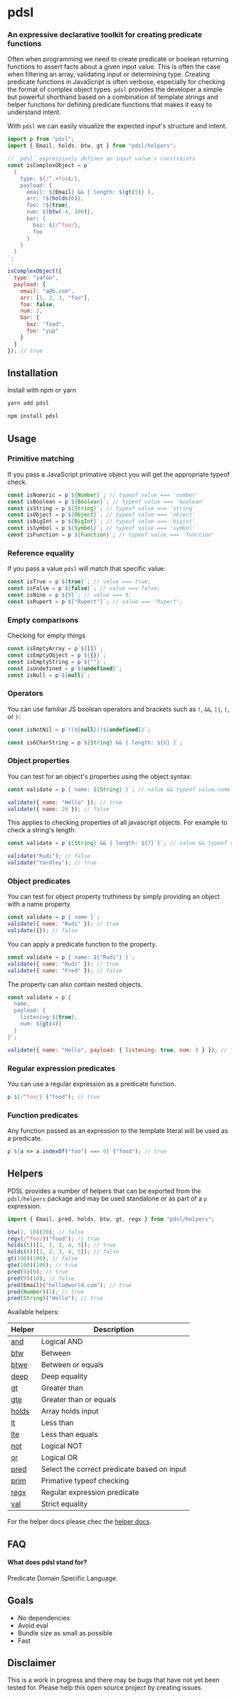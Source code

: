 # pdsl

### An expressive declarative toolkit for creating predicate functions

Often when programming we need to create predicate or boolean returning functions to assert facts about a given input value. This is often the case when filtering an array, validating input or determining type. Creating predicate functions in JavaScript is often verbose, especially for checking the format of complex object types. `pdsl` provides the developer a simple but powerful shorthand based on a combination of template strings and helper functions for defining predicate functions that makes it easy to understand intent.

With `pdsl` we can easily visualize the expected input's structure and intent.

```js
import p from "pdsl";
import { Email, holds, btw, gt } from "pdsl/helpers";

// `pdsl` expressively defines an input value's constraints
const isComplexObject = p`
  {
    type: ${/^.+foo$/},
    payload: {
      email: ${Email} && { length: ${gt(5)} },
      arr: !${holds(6)},
      foo: !${true},
      num: ${btw(-4, 100)},
      bar: {
        baz: ${/^foo/},
        foo
      }
    }
  }
`;

isComplexObject({
  type: "yafoo",
  payload: {
    email: "a@b.com",
    arr: [1, 2, 3, "foo"],
    foo: false,
    num: 2,
    bar: {
      baz: "food",
      foo: "yup"
    }
  }
}); // true
```

## Installation

Install with npm or yarn

```bash
yarn add pdsl
```

```bash
npm install pdsl
```

## Usage

### Primitive matching

If you pass a JavaScript primative object you will get the appropriate typeof check.

```js
const isNumeric = p`${Number}`; // typeof value === 'number'
const isBoolean = p`${Boolean}`; // typeof value === 'boolean'
const isString = p`${String}`; // typeof value === 'string'
const isObject = p`${Object}`; // typeof value === 'object'
const isBigInt = p`${BigInt}`; // typeof value === 'bigint'
const isSymbol = p`${Symbol}`; // typeof value === 'symbol'
const isFunction = p`${Function}`; // typeof value === 'function'
```

### Reference equality

If you pass a value `pdsl` will match that specific value:

```js
const isTrue = p`${true}`; // value === true;
const isFalse = p`${false}`; // value === false;
const isNine = p`${9}`; // value === 9;
const isRupert = p`${"Rupert"}`; // value === "Rupert";
```

### Empty comparisons

Checking for empty things

```js
const isEmptyArray = p`${[]}`;
const isEmptyObject = p`${{}}`;
const isEmptyString = p`${""}`;
const isUndefined = p`${undefined}`;
const isNull = p`${null}`;
```

### Operators

You can use familiar JS boolean operators and brackets such as `!`, `&&`, `||`, `(`, or `)`:

```js
const isNotNil = p`!(${null}||${undefined})`;
```

```js
const is6CharString = p`${String} && { length: ${6} }`;
```

### Object properties

You can test for an object's properties using the object syntax:

```js
const validate = p`{ name: ${String} }`; // value && typeof value.name === 'string';

validate({ name: "Hello" }); // true
validate({ name: 20 }); // false
```

This applies to checking properties of all javascript objects. For example to check a string's length:

```js
const validate = p`${String} && { length: ${7} }`; // value && typeof value.name === 'string' && value.name.length === 7;

validate("Rudi"); // false
validate("Yardley"); // true
```

### Object predicates

You can test for object property truthiness by simply providing an object with a name property.

```js
const validate = p`{ name }`;
validate({ name: "Rudi" }); // true
validate({}); // false
```

You can apply a predicate function to the property.

```js
const validate = p`{ name: ${"Rudi"} }`;
validate({ name: "Rudi" }); // true
validate({ name: "Fred" }); // false
```

The property can also contain nested objects.

```js
const validate = p`{ 
  name, 
  payload: {
    listening:${true},
    num: ${gt(4)}
  } 
}`;

validate({ name: "Hello", payload: { listening: true, num: 5 } }); // true
```

### Regular expression predicates

You can use a regular expression as a predicate function.

```js
p`${/^foo/}`("food"); // true
```

### Function predicates

Any function passed as an expression to the template literal will be used as a predicate.

```js
p`${a => a.indexOf("foo") === 0}`("food"); // true
```

## Helpers

PDSL provides a number of helpers that can be exported from the `pdsl/helpers` package and may be used standalone or as part of a `p` expression.

```js
import { Email, pred, holds, btw, gt, regx } from "pdsl/helpers";

btw(1, 10)(20); // false
regx(/^foo/)("food"); // true
holds(5)([1, 2, 3, 4, 5]); // true
holds(6)([1, 2, 3, 4, 5]); // false
gt(100)(100); // false
gte(100)(100); // true
pred(9)(9); // true
pred(9)(10); // false
pred(Email)("hello@world.com"); // true
pred(Number)(1); // true
pred(String)("Hello"); // true
```

Available helpers:

| Helper                                                     | Description                                 |
| ---------------------------------------------------------- | ------------------------------------------- |
| [and](https://ryardley.github.io/pdsl/global.html#and)     | Logical AND                                 |
| [btw](https://ryardley.github.io/pdsl/global.html#btw)     | Between                                     |
| [btwe](https://ryardley.github.io/pdsl/global.html#btwe)   | Between or equals                           |
| [deep](https://ryardley.github.io/pdsl/global.html#deep)   | Deep equality                               |
| [gt](https://ryardley.github.io/pdsl/global.html#gt)       | Greater than                                |
| [gte](https://ryardley.github.io/pdsl/global.html#gte)     | Greater than or equals                      |
| [holds](https://ryardley.github.io/pdsl/global.html#holds) | Array holds input                           |
| [lt](https://ryardley.github.io/pdsl/global.html#lt)       | Less than                                   |
| [lte](https://ryardley.github.io/pdsl/global.html#lte)     | Less than equals                            |
| [not](https://ryardley.github.io/pdsl/global.html#not)     | Logical NOT                                 |
| [or](https://ryardley.github.io/pdsl/global.html#or)       | Logical OR                                  |
| [pred](https://ryardley.github.io/pdsl/global.html#pred)   | Select the correct predicate based on input |
| [prim](https://ryardley.github.io/pdsl/global.html#prim)   | Primative typeof checking                   |
| [regx](https://ryardley.github.io/pdsl/global.html#regx)   | Regular expression predicate                |
| [val](https://ryardley.github.io/pdsl/global.html#val)     | Strict equality                             |

For the helper docs please chec the [helper docs](https://ryardley.github.io/pdsl/index.html).

## FAQ

#### What does pdsl stand for?

Predicate Domain Specific Language.

## Goals

- No dependencies
- Avoid eval
- Bundle size as small as possible
- Fast

## Disclaimer

This is a work in progress and there may be bugs that have not yet been tested for. Please help this open source project by creating issues.
